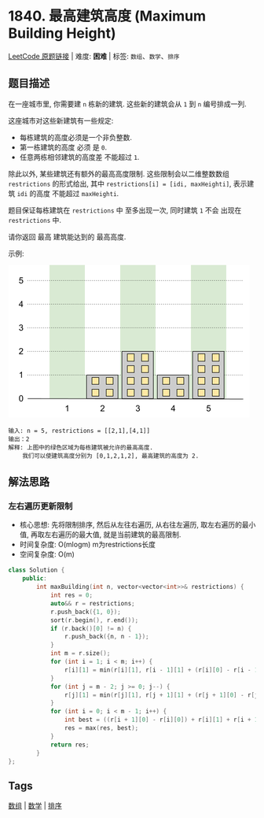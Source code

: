 # 1840. 最高建筑高度 (Maximum Building Height)

[LeetCode 原题链接](https://leetcode.cn/problems/maximum-building-height/) | 难度: **困难** | 标签: `数组`、`数学`、`排序`

## 题目描述

在一座城市里, 你需要建 `n` 栋新的建筑. 这些新的建筑会从 `1` 到 `n` 编号排成一列.

这座城市对这些新建筑有一些规定:

- 每栋建筑的高度必须是一个非负整数.
- 第一栋建筑的高度 必须 是 `0`.
- 任意两栋相邻建筑的高度差 不能超过 `1`.

除此以外, 某些建筑还有额外的最高高度限制. 这些限制会以二维整数数组 `restrictions` 的形式给出, 其中 `restrictions[i] = [idi, maxHeighti]`, 表示建筑 `idi` 的高度 不能超过 `maxHeighti`.

题目保证每栋建筑在 `restrictions` 中 至多出现一次, 同时建筑 `1` 不会 出现在 `restrictions` 中.

请你返回 最高 建筑能达到的 最高高度.

示例:

![1840. 最高建筑高度 - 示例](/problems/1840-maximum-building-height/ex.png)

```plaintext
输入: n = 5, restrictions = [[2,1],[4,1]]
输出：2
解释: 上图中的绿色区域为每栋建筑被允许的最高高度.
    我们可以使建筑高度分别为 [0,1,2,1,2], 最高建筑的高度为 2.
```

## 解法思路

### 左右遍历更新限制

- 核心思想: 先将限制排序, 然后从左往右遍历, 从右往左遍历, 取左右遍历的最小值, 再取左右遍历的最大值, 就是当前建筑的最高限制.
- 时间复杂度: O(mlogm) m为restrictions长度
- 空间复杂度: O(m)

```cpp
class Solution {
    public:
        int maxBuilding(int n, vector<vector<int>>& restrictions) {
            int res = 0;
            auto&& r = restrictions;
            r.push_back({1, 0});
            sort(r.begin(), r.end());
            if (r.back()[0] != n) {
                r.push_back({n, n - 1});
            }
            int m = r.size();
            for (int i = 1; i < m; i++) {
                r[i][1] = min(r[i][1], r[i - 1][1] + (r[i][0] - r[i - 1][0]));
            }
            for (int j = m - 2; j >= 0; j--) {
                r[j][1] = min(r[j][1], r[j + 1][1] + (r[j + 1][0] - r[j][0]));
            }
            for (int i = 0; i < m - 1; i++) {
                int best = ((r[i + 1][0] - r[i][0]) + r[i][1] + r[i + 1][1]) / 2;
                res = max(res, best);
            }
            return res;
        }
};
```

## Tags

[数组](/tags/array.md) | [数学](/tags/math.md) | [排序](/tags/sorting.md)
